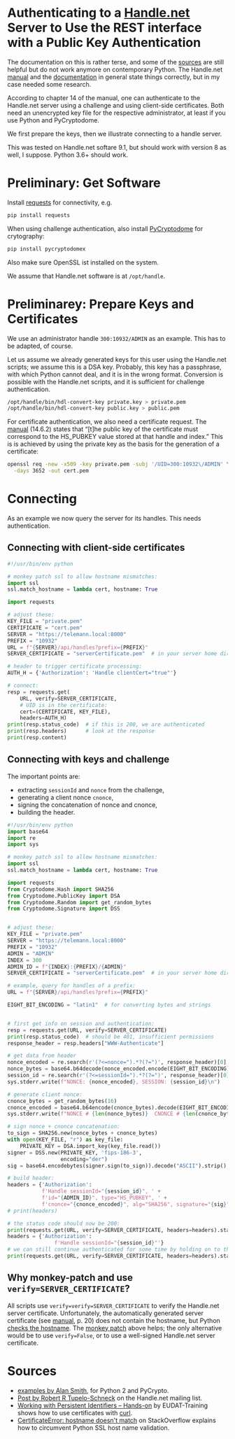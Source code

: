 # Authenticating to a [Handle.net](https://www.handle.net) Server to Use the REST interface with a Public Key Authentication

The documentation on this is rather terse, and some of the [sources](#sources) are still helpful but do not work anymore on contemporary Python.  The Handle.net [manual](http://www.handle.net/tech_manual/HN_Tech_Manual_9.pdf) and the [documentation](http://www.handle.net/hnr_documentation.html) in general state things correctly, but in my case needed some research.

According to chapter 14 of the manual, one can authenticate to the Handle.net server using a challenge and using client-side certificates.  Both need an unencrypted key file for the respective administrator, at least if you use Python and PyCryptodome.


We first prepare the keys, then we illustrate connecting to a handle server.

This was tested on Handle.net softare 9.1, but should work with version 8 as well, I suppose.  Python 3.6+ should work.


# Preliminary: Get Software

Install [requests](https://pypi.org/project/requests/) for connectivity, e.g.

```bash
pip install requests
```

When using challenge authentication, also install [PyCryptodome](https://pypi.org/project/pycryptodome/) for crytography: 

```bash
pip install pycryptodomex
```


Also make sure OpenSSL ist installed on the system.

We assume that Handle.net software is at `/opt/handle`.


# Preliminarey: Prepare Keys and Certificates

We use an administrator handle `300:10932/ADMIN` as an example.  This has to be adapted, of course.

Let us assume we already generated keys for this user using the Handle.net scripts; we assume this is a DSA key.  Probably, this key has a passphrase, with which Python cannot deal, and it is in the wrong format.  Conversion is possible with the Handle.net scripts, and it is sufficient for challenge authentication.

```bash
/opt/handle/bin/hdl-convert-key private.key > private.pem
/opt/handle/bin/hdl-convert-key public.key > public.pem
```

For certificate authentication, we also need a certificate request.  The [manual](http://www.handle.net/tech_manual/HN_Tech_Manual_9.pdf) (14.6.2) states that “[t]he public key of the certificate must correspond to the HS_PUBKEY value stored at that handle and index.”  This is is achieved by using the private key as the basis for the generation of a certificate: 

```bash
openssl req -new -x509 -key private.pem -subj '/UID=300:10932\/ADMIN' \
  -days 3652 -out cert.pem
```

# Connecting 

As an example we now query the server for its handles.  This needs authentication.

## Connecting with client-side certificates

```python
#!/usr/bin/env python

# monkey patch ssl to allow hostname mismatches:
import ssl
ssl.match_hostname = lambda cert, hostname: True

import requests

# adjust these:
KEY_FILE = "private.pem"
CERTIFICATE = "cert.pem"
SERVER = "https://telemann.local:8000"
PREFIX = "10932"
URL = f"{SERVER}/api/handles?prefix={PREFIX}"
SERVER_CERTIFICATE = "serverCertificate.pem"  # in your server home directory

# header to trigger certificate processing:
AUTH_H = {'Authorization': 'Handle clientCert="true"'}

# connect:
resp = requests.get(
    URL, verify=SERVER_CERTIFICATE,
    # UID is in the certificate:
    cert=(CERTIFICATE, KEY_FILE),
    headers=AUTH_H)
print(resp.status_code)  # if this is 200, we are authenticated
print(resp.headers)      # look at the response
print(resp.content)

```


## Connecting with keys and challenge

The important points are:

- extracting `sessionId` and `nonce` from the challenge,
- generating a client nonce `cnonce`,
- signing the concatenation of nonce and cnonce,
- building the header.


```python
#!/usr/bin/env python
import base64
import re
import sys

# monkey patch ssl to allow hostname mismatches:
import ssl
ssl.match_hostname = lambda cert, hostname: True

import requests
from Cryptodome.Hash import SHA256
from Cryptodome.PublicKey import DSA
from Cryptodome.Random import get_random_bytes
from Cryptodome.Signature import DSS


# adjust these:
KEY_FILE = "private.pem"
SERVER = "https://telemann.local:8000"
PREFIX = "10932"
ADMIN = "ADMIN"
INDEX = 300
ADMIN_ID = f"{INDEX}:{PREFIX}/{ADMIN}"
SERVER_CERTIFICATE = "serverCertificate.pem"  # in your server home directory

# example, query for handles of a prefix:
URL = f"{SERVER}/api/handles?prefix={PREFIX}"

EIGHT_BIT_ENCODING = "latin1"  # for converting bytes and strings


# first get info on session and authentication:
resp = requests.get(URL, verify=SERVER_CERTIFICATE)
print(resp.status_code)  # should be 401, insufficient permissions
response_header = resp.headers["WWW-Authenticate"]

# get data from header
nonce_encoded = re.search(r'(?<=nonce=").*?(?=")', response_header)[0]
nonce_bytes = base64.b64decode(nonce_encoded.encode(EIGHT_BIT_ENCODING))
session_id = re.search(r'(?<=sessionId=").*?(?=")', response_header)[0]
sys.stderr.write(f"NONCE: {nonce_encoded}, SESSION: {session_id}\n")

# generate client nonce:
cnonce_bytes = get_random_bytes(16)
cnonce_encoded = base64.b64encode(cnonce_bytes).decode(EIGHT_BIT_ENCODING)
sys.stderr.write(f"NONCE # {len(nonce_bytes)}  CNONCE # {len(cnonce_bytes)}\n")

# sign nonce + cnonce concatenation:
to_sign = SHA256.new(nonce_bytes + cnonce_bytes)
with open(KEY_FILE, "r") as key_file:
    PRIVATE_KEY = DSA.import_key(key_file.read())
signer = DSS.new(PRIVATE_KEY, 'fips-186-3',
                 encoding="der")
sig = base64.encodebytes(signer.sign(to_sign)).decode("ASCII").strip()

# build header:
headers = {'Authorization':
           f'Handle sessionId="{session_id}", ' +
           f'id="{ADMIN_ID}", type="HS_PUBKEY", ' +
           f'cnonce="{cnonce_encoded}", alg="SHA256", signature="{sig}"'}
# print(headers)

# the status code should now be 200:
print(requests.get(URL, verify=SERVER_CERTIFICATE, headers=headers).status_code)
headers = {'Authorization':
               f'Handle sessionId="{session_id}"'}
# we can still continue authenticated for some time by holding on to the session:
print(requests.get(URL, verify=SERVER_CERTIFICATE, headers=headers).status_code)
```


## Why monkey-patch  and use `verify=SERVER_CERTIFICATE`?

All scripts use `verify=verify=SERVER_CERTIFICATE` to verify the Handle.net server certificate.  Unfortunately, the automatically generated server certificate (see [manual](http://www.handle.net/tech_manual/HN_Tech_Manual_9.pdf), p. 20) does not contain the hostname, but Python [checks the hostname](https://urllib3.readthedocs.io/en/latest/user-guide.html#ssl).  The [monkey patch](https://stackoverflow.com/questions/28768530/certificateerror-hostname-doesnt-match) above helps; the only alternative would be to use `verify=False`, or to use a well-signed Handle.net server certificate.

# Sources

- [examples by Alan Smith](https://github.com/theNBS/handleserver-samples/), for Python 2 and PyCrypto.
- [Post by Robert R Tupelo-Schneck](http://www.handle.net/mail-archive/handle-info/msg00816.html) on the Handle.net mailing list.
- [Working with Persistent Identifiers – Hands-on](https://github.com/EUDAT-Training/B2SAFE-B2STAGE-Training/blob/master/07a-Working-with-PIDs_CURL.md) by EUDAT-Training shows how to use certificates with [curl](https://curl.haxx.se/).
- [CertificateError: hostname doesn't match](https://stackoverflow.com/questions/28768530/certificateerror-hostname-doesnt-match) on StackOverflow explains how to circumvent Python SSL host name validation.
